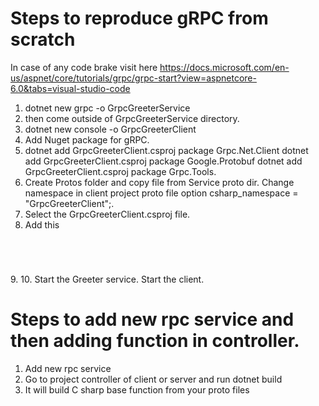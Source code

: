 # Steps to reproduce gRPC from scratch

In case of any code brake visit here <https://docs.microsoft.com/en-us/aspnet/core/tutorials/grpc/grpc-start?view=aspnetcore-6.0&tabs=visual-studio-code>

1. dotnet new grpc -o GrpcGreeterService
2. then come outside of GrpcGreeterService directory.
3. dotnet new console -o GrpcGreeterClient
4. Add Nuget package for gRPC.
5. dotnet add GrpcGreeterClient.csproj package Grpc.Net.Client
dotnet add GrpcGreeterClient.csproj package Google.Protobuf
dotnet add GrpcGreeterClient.csproj package Grpc.Tools.
6. Create Protos folder and copy file from Service proto dir. Change namespace in client project proto file option csharp_namespace = "GrpcGreeterClient";.
7. Select the GrpcGreeterClient.csproj file.
8. Add this 
<code>
<ItemGroup>
  <Protobuf Include="Protos\greet.proto" GrpcServices="Client" />
</ItemGroup>
</code>
9. <https://docs.microsoft.com/en-us/aspnet/core/tutorials/grpc/grpc-start?view=aspnetcore-6.0&tabs=visual-studio-code#create-the-greeter-client>
10. Start the Greeter service.
Start the client.


# Steps to add new rpc service and then adding function in controller.

1. Add new rpc service
2. Go to project controller of client or server and run dotnet build
3. It will build C sharp base function from your proto files